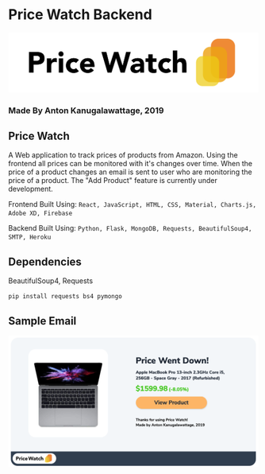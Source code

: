 # Price Watch Backend

![image0](https://raw.githubusercontent.com/AntonKanug/Price-Watch-BE/master/assets/logoTitle.png)
### Made By Anton Kanugalawattage, 2019 

## Price Watch

A Web application to track prices of products from Amazon. Using the frontend all prices can be monitored with it's changes over time. When the price of a product changes an email is sent to user who are monitoring the price of a product. The "Add Product" feature is currently under development.

Frontend Built Using: `React, JavaScript, HTML, CSS, Material, Charts.js, Adobe XD, Firebase`

Backend Built Using: `Python, Flask, MongoDB, Requests, BeautifulSoup4, SMTP, Heroku`


## Dependencies  

BeautifulSoup4, Requests

```
pip install requests bs4 pymongo
```


## Sample Email  

![image1](https://raw.githubusercontent.com/AntonKanug/Price-Watch-BE/master/assets/sample.png)

